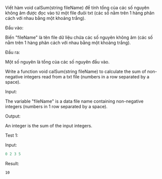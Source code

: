 Viết hàm void calSum(string fileName) để tính tổng của các số nguyên không âm được đọc vào từ một file đuôi txt (các số nằm trên 1 hàng phân cách với nhau bằng một khoảng trắng).


Đầu vào:

Biến "fileName" là tên file dữ liệu chứa các số nguyên không âm (các số nằm trên 1 hàng phân cách với nhau bằng một khoảng trắng).

Đầu ra:

Một số nguyên là tổng của các số nguyên đầu vào.



Write a function void calSum(string fileName) to calculate the sum of non-negative integers read from a txt file (numbers in a row separated by a space).

Input:

The variable "fileName" is a data file name containing non-negative integers (numbers in 1 row separated by a space).

Output:

An integer is the sum of the input integers.

Test 1:

Input:
```cpp
0 2 3 5
```
Result:
```
10
```